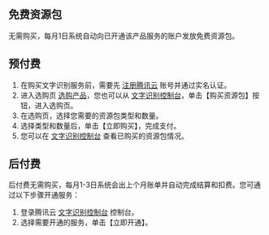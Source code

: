 ## 免费资源包
无需购买，每月1日系统自动向已开通该产品服务的账户发放免费资源包。

## 预付费
1. 在购买文字识别服务前，需要先 [注册腾讯云](https://cloud.tencent.com/document/product/378/17985) 账号并通过实名认证。
2. 进入选购页 [选购产品](https://buy.cloud.tencent.com/iai_ocr)，您也可以从 [文字识别控制台](https://console.cloud.tencent.com/ocr/packagemanage)，单击【购买资源包】按钮，进入选购页。
3. 在选购页，选择您需要的资源包类型和数量。
4. 选择类型和数量后，单击【立即购买】，完成支付。
5. 您可以在 [文字识别控制台](https://console.cloud.tencent.com/ocr/packagemanage ) 查看已购买的资源包情况。

## 后付费
后付费无需购买，每月1-3日系统会出上个月账单并自动完成结算和扣费。您可通过以下步骤开通服务：
1. 登录腾讯云 [文字识别控制台](https://console.cloud.tencent.com/ocr/packagemanage) 控制台。
2. 选择需要开通的服务，单击【立即开通】。

